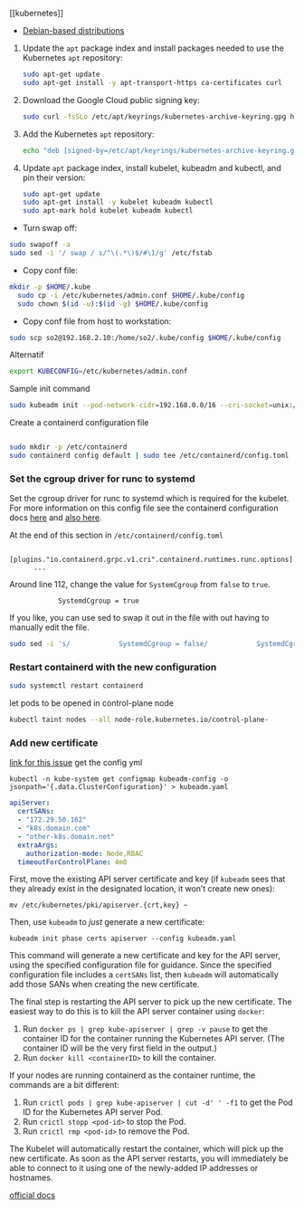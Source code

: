 [[kubernetes]]
-   [Debian-based distributions](https://kubernetes.io/docs/setup/production-environment/tools/kubeadm/install-kubeadm/#k8s-install-0)



1.  Update the `apt` package index and install packages needed to use the Kubernetes `apt` repository:

    ```bash
    sudo apt-get update
    sudo apt-get install -y apt-transport-https ca-certificates curl

    ```

2.  Download the Google Cloud public signing key:

    ```bash
    sudo curl -fsSLo /etc/apt/keyrings/kubernetes-archive-keyring.gpg https://packages.cloud.google.com/apt/doc/apt-key.gpg

    ```

3.  Add the Kubernetes `apt` repository:

    ```bash
    echo "deb [signed-by=/etc/apt/keyrings/kubernetes-archive-keyring.gpg] https://apt.kubernetes.io/ kubernetes-xenial main" | sudo tee /etc/apt/sources.list.d/kubernetes.list

    ```

4.  Update `apt` package index, install kubelet, kubeadm and kubectl, and pin their version:

    ```bash
    sudo apt-get update
    sudo apt-get install -y kubelet kubeadm kubectl
    sudo apt-mark hold kubelet kubeadm kubectl

    ```
- Turn swap off:
 ```bash
sudo swapoff -a
sudo sed -i '/ swap / s/^\(.*\)$/#\1/g' /etc/fstab

```
- Copy conf file:
```bash 
mkdir -p $HOME/.kube
  sudo cp -i /etc/kubernetes/admin.conf $HOME/.kube/config
  sudo chown $(id -u):$(id -g) $HOME/.kube/config

```
- Copy conf file from host to workstation:
```bash
sudo scp so2@192.168.2.10:/home/so2/.kube/config $HOME/.kube/config
```
Alternatif
```bash
export KUBECONFIG=/etc/kubernetes/admin.conf

```

Sample init command
```bash
sudo kubeadm init --pod-network-cidr=192.168.0.0/16 --cri-socket=unix:///run/containerd/containerd.sock
```

Create a containerd configuration file 
```bash

sudo mkdir -p /etc/containerd
sudo containerd config default | sudo tee /etc/containerd/config.toml

```
### Set the cgroup driver for runc to systemd

Set the cgroup driver for runc to systemd which is required for the kubelet.\
For more information on this config file see the containerd configuration docs [here](https://github.com/containerd/cri/blob/master/docs/config.md) and [also here](https://github.com/containerd/containerd/blob/master/docs/ops.md).

At the end of this section in `/etc/containerd/config.toml`

```
      [plugins."io.containerd.grpc.v1.cri".containerd.runtimes.runc.options]
      ...

```

Around line 112, change the value for `SystemCgroup` from `false` to `true`.

```
            SystemdCgroup = true

```

If you like, you can use sed to swap it out in the file with out having to manually edit the file.

```bash
sudo sed -i 's/            SystemdCgroup = false/            SystemdCgroup = true/' /etc/containerd/config.toml

```

### Restart containerd with the new configuration

```bash
sudo systemctl restart containerd

```
let pods to be opened in control-plane node

```bash
kubectl taint nodes --all node-role.kubernetes.io/control-plane-
```

### Add new certificate
[link for this issue](https://blog.scottlowe.org/2019/07/30/adding-a-name-to-kubernetes-api-server-certificate/)
get the config yml
```
kubectl -n kube-system get configmap kubeadm-config -o jsonpath='{.data.ClusterConfiguration}' > kubeadm.yaml
```

```yaml
apiServer:
  certSANs:
  - "172.29.50.162"
  - "k8s.domain.com"
  - "other-k8s.domain.net"
  extraArgs:
    authorization-mode: Node,RBAC
  timeoutForControlPlane: 4m0
```

First, move the existing API server certificate and key (if `kubeadm` sees that they already exist in the designated location, it won’t create new ones):

```
mv /etc/kubernetes/pki/apiserver.{crt,key} ~
```

Then, use `kubeadm` to _just_ generate a new certificate:

```
kubeadm init phase certs apiserver --config kubeadm.yaml
```

This command will generate a new certificate and key for the API server, using the specified configuration file for guidance. Since the specified configuration file includes a `certSANs` list, then `kubeadm` will automatically add those SANs when creating the new certificate.

The final step is restarting the API server to pick up the new certificate. The easiest way to do this is to kill the API server container using `docker`:

1.  Run `docker ps | grep kube-apiserver | grep -v pause` to get the container ID for the container running the Kubernetes API server. (The container ID will be the very first field in the output.)
2.  Run `docker kill <containerID>` to kill the container.

If your nodes are running containerd as the container runtime, the commands are a bit different:

1.  Run `crictl pods | grep kube-apiserver | cut -d' ' -f1` to get the Pod ID for the Kubernetes API server Pod.
2.  Run `crictl stopp <pod-id>` to stop the Pod.
3.  Run `crictl rmp <pod-id>` to remove the Pod.

The Kubelet will automatically restart the container, which will pick up the new certificate. As soon as the API server restarts, you will immediately be able to connect to it using one of the newly-added IP addresses or hostnames.

[official docs](https://kubernetes.io/docs/setup/production-environment/tools/kubeadm/install-kubeadm/)
